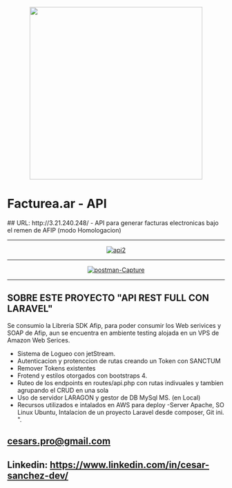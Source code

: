 <p align="center"><a href="#"><img src="https://raw.githubusercontent.com/laravel/art/master/logo-lockup/5%20SVG/2%20CMYK/1%20Full%20Color/laravel-logolockup-cmyk-red.svg" width="400"></a></p>

<p align="center"> 
<h1><a>Facturea.ar - API</a></h1>
## URL: http://3.21.240.248/
- API para generar facturas electronicas bajo el remen de AFIP (modo Homologacion)
</p>

<p align="center">
    <a href="https://i.postimg.cc/PJ5yh6Mq/Whats-App-Image-2022-01-27-at-3-43-49-PM.jpg" alt="api1" border="0"></a>   
</p>
<hr> 
<p align="center">
    <a href="https://ibb.co/rG6vQ2n"><img src="https://i.ibb.co/Fbwnh4G/api2.png" alt="api2" border="0"></a>    
</p>   
<hr> 
<p align="center">
    <a href="https://ibb.co/gyYdzDK"><img src="https://i.ibb.co/kKZJQhC/postman-Capture.png" alt="postman-Capture" border="0"></a>
</p>
<hr>

## SOBRE ESTE PROYECTO "API REST FULL CON LARAVEL" 

Se consumio la Libreria SDK Afip, para poder consumir los Web serivices y SOAP de Afip, aun se encuentra en ambiente testing alojada en un VPS de Amazon Web Serices.

- Sistema de Logueo con jetStream.
- Autenticacion y protenccion de rutas creando un Token con SANCTUM
- Remover Tokens existentes
- Frotend y estilos otorgados con bootstraps 4.
- Ruteo de los endpoints en routes/api.php con rutas indivuales y tambien agrupando el CRUD en una sola
- Uso de servidor LARAGON y gestor de DB MySql MS. (en Local)
- Recursos utilizados e intalados en AWS para deploy -Server Apache, SO Linux Ubuntu, Intalacion de un proyecto Laravel desde composer, Git ini. ".
 
 

## cesars.pro@gmail.com
## Linkedin: https://www.linkedin.com/in/cesar-sanchez-dev/


